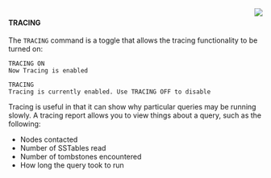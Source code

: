 <img align="right" src="https://raw.githubusercontent.com/fenago/apache-cassandra-intellij/master/md_files/images/logo-small.png">

#### TRACING

The `TRACING` command is a toggle that allows the tracing
functionality to be turned on:

```
TRACING ON
Now Tracing is enabled

TRACING
Tracing is currently enabled. Use TRACING OFF to disable
```
 

Tracing is useful in that it can show why particular queries may be
running slowly. A tracing report allows you to view things about a
query, such as the following:

-   Nodes contacted
-   Number of SSTables read
-   Number of tombstones encountered
-   How long the query took to run

